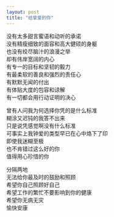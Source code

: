 ```yaml
---
layout: post
title: "给挚爱的你"
---
```

没有太多甜言蜜语和动听的承诺  
没有精瘦细致的面容和高大健硕的身躯  
也没有绞尽脑汁的浪漫之举  
却有伟岸宽阔的内心  
有专一的目标和坚韧的毅力  
有最柔软的善良和强烈的责任心  
有默默无闻的付出  
有体贴大度的包容和谅解  
有一切都会用行动证明的决心  

曾有人问我为何选择你凭的是什么标准  
糊涂又迟钝的我答不出来  
只是说凭感觉啊没有什么标准  
可事实上我钟爱的类型早已在心中烙下了印  
即使我迷糊至极  
也不肯错过这么好的你  
值得用心珍惜的你  

分隔两地  
无法给你最及时的鼓励和照顾  
希望你自己照顾好自己  
希望工作的繁忙不要影响到你的健康  
希望你无病无灾  
愉快安康							  
		

